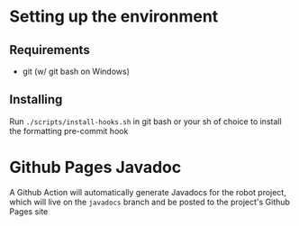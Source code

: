 # Setting up the environment
## Requirements
- git (w/ git bash on Windows)
## Installing
Run `./scripts/install-hooks.sh` in git bash or your sh of choice to install the formatting pre-commit hook

# Github Pages Javadoc
A Github Action will automatically generate Javadocs for the robot project, which will live on the `javadocs` branch and be posted to the project's Github Pages site
